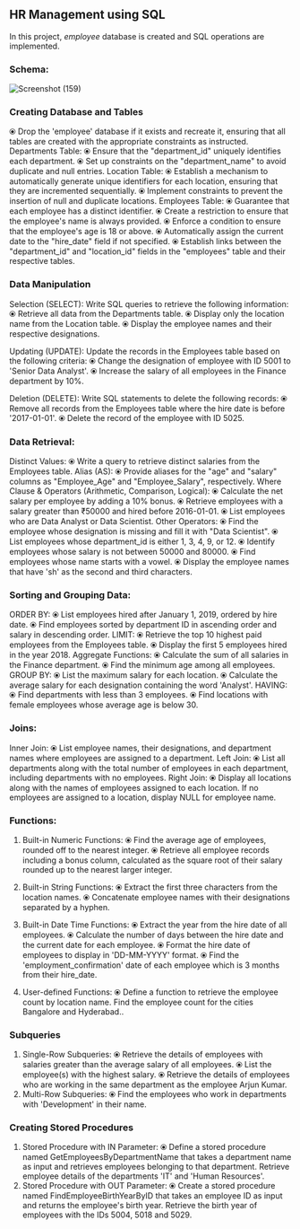 ## HR Management using SQL
In this project, _employee_ database is created and SQL operations are implemented.

### Schema:
![Screenshot (159)](https://github.com/user-attachments/assets/c19355da-40b0-4435-bcb7-1ef5d72eb661)

### Creating Database and Tables
⦿  Drop the 'employee' database if it exists and recreate it, ensuring that all tables are created with the appropriate constraints as instructed.
Departments Table:
⦿  Ensure that the "department_id" uniquely identifies each department.
⦿  Set up constraints on the "department_name" to avoid duplicate and null entries.
Location Table:
⦿  Establish a mechanism to automatically generate unique identifiers for each location, ensuring that they are incremented sequentially.
⦿  Implement constraints to prevent the insertion of null and duplicate locations.
Employees Table:
⦿  Guarantee that each employee has a distinct identifier.
⦿  Create a restriction to ensure that the employee's name is always provided.
⦿  Enforce a condition to ensure that the employee's age is 18 or above.
⦿  Automatically assign the current date to the "hire_date" field if not specified.
⦿  Establish links between the "department_id" and "location_id" fields in the "employees" table and their respective tables.

### Data Manipulation
Selection (SELECT): Write SQL queries to retrieve the following information:
⦿  Retrieve all data from the Departments table.
⦿  Display only the location name from the Location table.
⦿  Display the employee names and their respective designations.
 
Updating (UPDATE): Update the records in the Employees table based on the following criteria:
⦿  Change the designation of employee with ID 5001 to 'Senior Data Analyst'.
⦿  Increase the salary of all employees in the Finance department by 10%.

Deletion (DELETE): Write SQL statements to delete the following records:
⦿  Remove all records from the Employees table where the hire date is before '2017-01-01'.
⦿  Delete the record of the employee with ID 5025.

### Data Retrieval:
Distinct Values:
⦿  Write a query to retrieve distinct salaries from the Employees table.
Alias (AS):
⦿  Provide aliases for the "age" and "salary" columns as "Employee_Age" and "Employee_Salary", respectively.
Where Clause & Operators (Arithmetic, Comparison, Logical):
⦿  Calculate the net salary per employee by adding a 10% bonus.
⦿  Retrieve employees with a salary greater than ₹50000 and hired before 2016-01-01.
⦿  List employees who are Data Analyst or Data Scientist.
Other Operators:
⦿  Find the employee whose designation is missing and fill it with "Data Scientist".
⦿  List employees whose department_id is either 1, 3, 4, 9, or 12.
⦿  Identify employees whose salary is not between 50000 and 80000.
⦿  Find employees whose name starts with a vowel.
⦿  Display the employee names that have 'sh' as the second and third characters.

### Sorting and Grouping Data:
ORDER BY:
⦿  List employees hired after January 1, 2019, ordered by hire date.
⦿  Find employees sorted by department ID in ascending order and salary in descending order.
LIMIT:
⦿  Retrieve the top 10 highest paid employees from the Employees table.
⦿  Display the first 5 employees hired in the year 2018.
Aggregate Functions:
⦿  Calculate the sum of all salaries in the Finance department.
⦿  Find the minimum age among all employees.
GROUP BY:
⦿  List the maximum salary for each location.
⦿  Calculate the average salary for each designation containing the word 'Analyst'.
HAVING:
⦿  Find departments with less than 3 employees.
⦿  Find locations with female employees whose average age is below 30.

### Joins:
Inner Join:
⦿  List employee names, their designations, and department names where employees are assigned to a department.
Left Join:
⦿  List all departments along with the total number of employees in each department, including departments with no employees.
Right Join:
⦿  Display all locations along with the names of employees assigned to each location. If no employees are assigned to a location, display NULL for employee name.

### Functions:
1. Built-in Numeric Functions:
⦿  Find the average age of employees, rounded off to the nearest integer.
⦿  Retrieve all employee records including a bonus column, calculated as the square root of their salary rounded up to the nearest larger integer.
2. Built-in String Functions:
⦿  Extract the first three characters from the location names.
⦿  Concatenate employee names with their designations separated by a hyphen.

3. Built-in Date Time Functions:
⦿  Extract the year from the hire date of all employees.
⦿  Calculate the number of days between the hire date and the current date for each employee.
⦿  Format the hire date of employees to display in 'DD-MM-YYYY' format.
⦿  Find the 'employment_confirmation' date of each employee which is 3 months from their hire_date.
4. User-defined Functions:
⦿  Define a function to retrieve the employee count by location name. Find the employee count for the cities Bangalore and Hyderabad..

### Subqueries
1. Single-Row Subqueries:
⦿  Retrieve the details of employees with salaries greater than the average salary of all employees.
⦿  List the employee(s) with the highest salary.
⦿  Retrieve the details of employees who are working in the same department as the employee Arjun Kumar.
2. Multi-Row Subqueries:
⦿  Find the employees who work in departments with 'Development' in their name.

### Creating Stored Procedures
1. Stored Procedure with IN Parameter:
⦿  Define a stored procedure named GetEmployeesByDepartmentName that takes a department name as input and retrieves employees belonging to that department. Retrieve employee details of the departments 'IT' and 'Human Resources'.
2. Stored Procedure with OUT Parameter:
⦿  Create a stored procedure named FindEmployeeBirthYearByID that takes an employee ID as input and returns the employee's birth year. Retrieve the birth year of employees with the IDs 5004, 5018 and 5029.
